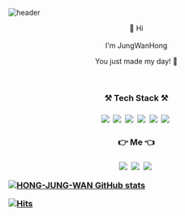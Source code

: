 
![header](https://capsule-render.vercel.app/api?type=wave&color=auto&height=300&section=header&text=JungWanHong&fontSize=90)


<p align="center"> 👋 Hi 
  <br> <br> I'm JungWanHong</p>
<p align="center"> You just made my day! 👊</p>

 
<br>

<h3 align="center">⚒ Tech Stack ⚒<h3>
<p align="center">
    <img src="https://img.shields.io/badge/Java-007396?style=flat-square&logo=Java&logoColor=white"/></a>&nbsp 
    <img src="https://img.shields.io/badge/Linux-orange?style=flat-square&logo=Linux&logoColor=white"/></a>&nbsp 
    <img src="https://img.shields.io/badge/Mysql-red?style=flat-square&logo=Mysql&logoColor=white"/></a>&nbsp 
    <img src="https://img.shields.io/badge/SpringBoot-brightgreen?style=flat-square&logo=SpringBoot&logoColor=white"/></a>&nbsp 
    <img src="https://img.shields.io/badge/git-FFB13B?style=flat-square&logo=Git&logoColor=white"/></a>&nbsp 
    <img src="https://img.shields.io/badge/Amazon AWS-red?style=flat-square&logo=Amazon AWS&logoColor=white"/></a>&nbsp 
</p>

<h3 align="center">👉  Me 👈 <h3>
<p align="center">
<a href="https://velog.io/@daydream"><img src="https://img.shields.io/badge/Tech Blog-007396?style=flat-square&logo=Velog&logoColor=white&link=https://velog.io/@daydream"/></a>&nbsp
<a href="https://www.instagram.com/hong_.98/"><img src="https://img.shields.io/badge/Instagram-blue?style=flat-square&logo=Instagram&logoColor=white&link=https://www.instagram.com/hong_.98/"/></a>&nbsp
<a href="mailto:"superman@test.com"><img src="https://img.shields.io/badge/Gmail-red?style=flat-square&logo=Gmail&logoColor=white&link="mailto:"superman@test.com"/></a>&nbsp

</p>

[![HONG-JUNG-WAN GitHub stats](https://github-readme-stats.vercel.app/api?username=HONG-JUNG-WAN)](https://github.com/anuraghazra/github-readme-stats)

[![Hits](https://hits.seeyoufarm.com/api/count/incr/badge.svg?url=https%3A%2F%2Fgithub.com%2FHONG-JUNG-WAN&count_bg=%2379C83D&title_bg=%23555555&icon=&icon_color=%23E7E7E7&title=hits&edge_flat=false)](https://hits.seeyoufarm.com)
</p>
